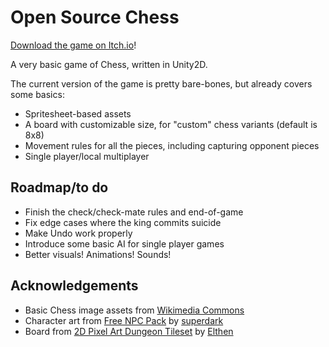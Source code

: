 # Open Source Chess

[Download the game on Itch.io](https://herval.itch.io/open-source-chess)!

A very basic game of Chess, written in Unity2D.

The current version of the game is pretty bare-bones, but already covers some basics:

- Spritesheet-based assets
- A board with customizable size, for "custom" chess variants (default is 8x8)
- Movement rules for all the pieces, including capturing opponent pieces
- Single player/local multiplayer

## Roadmap/to do

- Finish the check/check-mate rules and end-of-game
- Fix edge cases where the king commits suicide
- Make Undo work properly
- Introduce some basic AI for single player games
- Better visuals! Animations! Sounds!

## Acknowledgements

- Basic Chess image assets from [Wikimedia Commons](https://commons.wikimedia.org/wiki/Category:SVG_chess_pieces)
- Character art from [Free NPC Pack](https://superdark.itch.io/16x16-free-npc-pack) by [superdark](https://twitter.com/exel_art)
- Board from [2D Pixel Art Dungeon Tileset](https://elthen.itch.io/2d-pixel-art-dungeon-tileset) by [Elthen](https://elthen.itch.io/)
